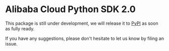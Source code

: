 # Alibaba Cloud Python SDK 2.0

This package is still under development, we will release it to [PyPI](pypi.org) as soon as fully ready.

If you have any suggestions, please don't hesitate to let us know by filing an issue.

